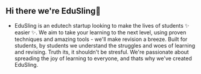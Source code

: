 ## Hi there we're EduSling👋

- EduSling is an edutech startup looking to make the lives of students ✨ easier ✨. We aim to take your learning to the next level, using proven techniques and amazing tools - we'll make revision a breeze. Built for students, by students we understand the struggles and woes of learning and revising. Truth its, it shouldn't be stresful. We're passionate about spreading the joy of learning to everyone, and thats why we've created EduSling. 
